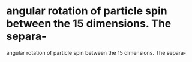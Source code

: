 # angular rotation of particle spin between the 15 dimensions. The separa-

angular rotation of particle spin between the 15 dimensions. The separa-